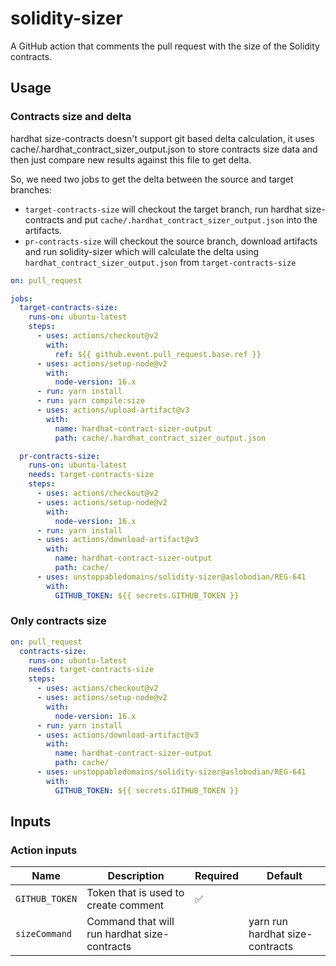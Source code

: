 # solidity-sizer

A GitHub action that comments the pull request with the size of the Solidity
contracts.

## Usage

### Contracts size and delta

hardhat size-contracts doesn't support git based delta calculation, it uses
cache/.hardhat_contract_sizer_output.json to store contracts size data and then
just compare new results against this file to get delta.

So, we need two jobs to get the delta between the source and target branches:

- `target-contracts-size` will checkout the target branch, run hardhat
  size-contracts and put `cache/.hardhat_contract_sizer_output.json` into the
  artifacts.
- `pr-contracts-size` will checkout the source branch, download artifacts and
  run solidity-sizer which will calculate the delta using
  `hardhat_contract_sizer_output.json` from `target-contracts-size`

```yml
on: pull_request

jobs:
  target-contracts-size:
    runs-on: ubuntu-latest
    steps:
      - uses: actions/checkout@v2
        with:
          ref: ${{ github.event.pull_request.base.ref }}
      - uses: actions/setup-node@v2
        with:
          node-version: 16.x
      - run: yarn install
      - run: yarn compile:size
      - uses: actions/upload-artifact@v3
        with:
          name: hardhat-contract-sizer-output
          path: cache/.hardhat_contract_sizer_output.json

  pr-contracts-size:
    runs-on: ubuntu-latest
    needs: target-contracts-size
    steps:
      - uses: actions/checkout@v2
      - uses: actions/setup-node@v2
        with:
          node-version: 16.x
      - run: yarn install
      - uses: actions/download-artifact@v3
        with:
          name: hardhat-contract-sizer-output
          path: cache/
      - uses: unstoppabledomains/solidity-sizer@aslobodian/REG-641
        with:
          GITHUB_TOKEN: ${{ secrets.GITHUB_TOKEN }}
```

### Only contracts size

```yml
on: pull_request
  contracts-size:
    runs-on: ubuntu-latest
    needs: target-contracts-size
    steps:
      - uses: actions/checkout@v2
      - uses: actions/setup-node@v2
        with:
          node-version: 16.x
      - run: yarn install
      - uses: actions/download-artifact@v3
        with:
          name: hardhat-contract-sizer-output
          path: cache/
      - uses: unstoppabledomains/solidity-sizer@aslobodian/REG-641
        with:
          GITHUB_TOKEN: ${{ secrets.GITHUB_TOKEN }}
```

## Inputs

### Action inputs

| Name           | Description                                  | Required | Default                         |
| -------------- | -------------------------------------------- | -------- | ------------------------------- |
| `GITHUB_TOKEN` | Token that is used to create comment         | ✅       |                                 |
| `sizeCommand`  | Command that will run hardhat size-contracts |          | yarn run hardhat size-contracts |
